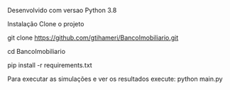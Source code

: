 Desenvolvido com versao Python 3.8

Instalação Clone o projeto

git clone https://github.com/gtihameri/BancoImobiliario.git

cd BancoImobiliario

pip install -r requirements.txt

Para executar as simulações e ver os resultados execute: python main.py
